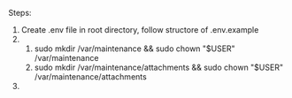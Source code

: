 Steps:
1. Create .env file in root directory, follow structore of .env.example
2. 1. sudo mkdir /var/maintenance && sudo chown "$USER" /var/maintenance
   2. sudo mkdir /var/maintenance/attachments && sudo chown "$USER" /var/maintenance/attachments
3. 